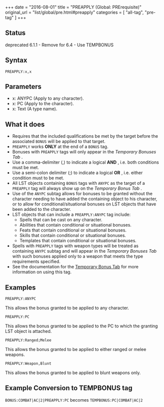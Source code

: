 +++
date = "2016-08-01"
title = "PREAPPLY (Global: PRErequisite)"
original_url = "list/global/pre.html#preapply"
categories = [ "all-tag", "pre-tag" ]
+++

## Status

deprecated 6.1.1 - Remove for 6.4 - Use TEMPBONUS

## Syntax

`PREAPPLY:x,x`

## Parameters

-   x: ANYPC (Apply to any character).
-   x: PC (Apply to the character).
-   x: Text (A type name).



What it does
------------

-   Requires that the included qualifications be met by the target
    before the associated `BONUS` will be applied to that target.
-   `PREAPPLY` works **ONLY** at the end of a `BONUS` tag.
-   Bonuses with `PREAPPLY` tags will only appear in the *Temporary
    Bonuses Tab* .
-   Use a comma-delimiter (,) to indicate a logical **AND** , i.e. both
    conditions must be met.
-   Use a semi-colon delimiter (;) to indicate a logical **OR** , i.e.
    either condition must to be met.
-   All LST objects containing `BONUS` tags with `ANYPC` as the target
    of a `PREAPPLY` tag will always show up on the *Temporary Bonus
    Tab* .
-   Use of the `ANYPC` subtag allows for bonuses to be granted without
    the character needing to have added the containing object to his
    character, or to allow for conditional/situational bonuses on LST
    objects that have been added to the character.
-   LST objects that can include a `PREAPPLY:ANYPC` tag include:
    -   Spells that can be cast on any character.
    -   Abilities that contain conditional or situational bonuses.
    -   Feats that contain conditional or situational bonuses.
    -   Skills that contain conditional or situational bonuses.
    -   Templates that contain conditional or situational bonuses.
-   Spells with `PREAPPLY` tags with weapon types will be treated as
    containing `ANYPC` subtag and will appear in the *Temporary Bonuses
    Tab* with such bonuses applied only to a weapon that meets the type
    requirements specified.
-   See the documentation for the [Temporary Bonus
    Tab](/tabpages/players/inventory/inventorytempbonus.html) for more
    information on using this tag.

Examples
--------

`PREAPPLY:ANYPC`

This allows the bonus granted to be applied to any character.

`PREAPPLY:PC`

This allows the bonus granted to be applied to the PC to which the
granting LST object is attached.

`PREAPPLY:Ranged;Melee`

This allows the bonus granted to be applied to either ranged or melee
weapons.

`PREAPPLY:Weapon,Blunt`

This allows the bonus granted to be applied to blunt weapons only.

Example Conversion to TEMPBONUS tag
-----------------------------------

`BONUS:COMBAT|AC|2|PREAPPLY:PC` becomes `TEMPBONUS:PC|COMBAT|AC|2`

